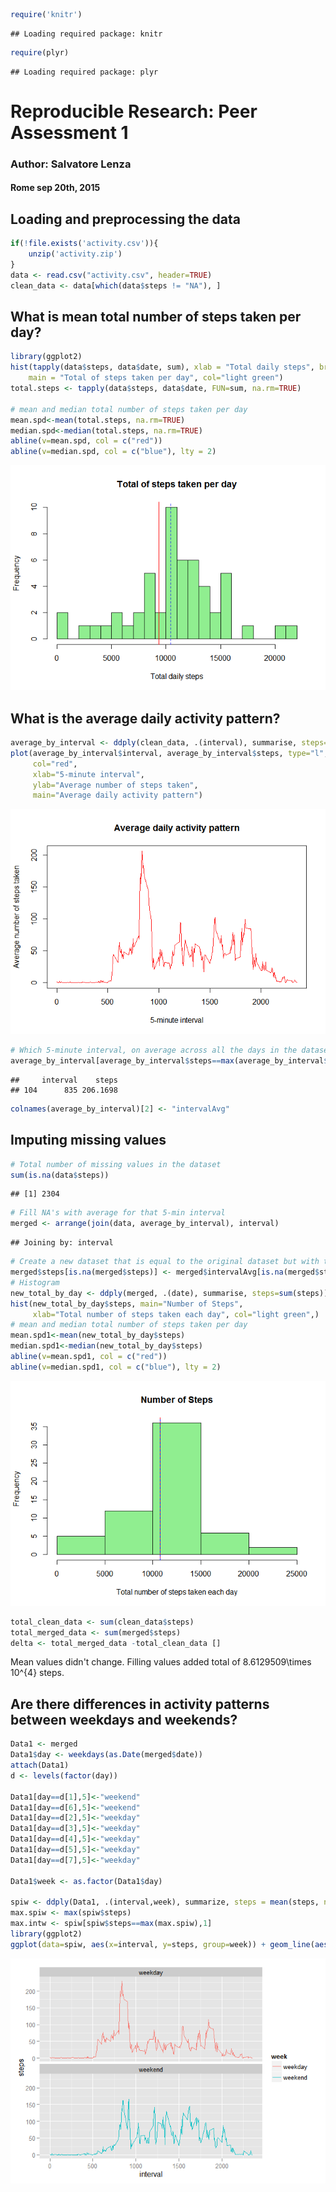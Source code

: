 
```r
require('knitr')
```

```
## Loading required package: knitr
```

```r
require(plyr)
```

```
## Loading required package: plyr
```
# Reproducible Research: Peer Assessment 1 
### Author: Salvatore Lenza
#### Rome sep 20th, 2015 

## Loading and preprocessing the data

```r
if(!file.exists('activity.csv')){
    unzip('activity.zip')
}
data <- read.csv("activity.csv", header=TRUE)
clean_data <- data[which(data$steps != "NA"), ]
```
## What is mean total number of steps taken per day?

```r
library(ggplot2)
hist(tapply(data$steps, data$date, sum), xlab = "Total daily steps", breaks = 20, 
    main = "Total of steps taken per day", col="light green")
total.steps <- tapply(data$steps, data$date, FUN=sum, na.rm=TRUE)

# mean and median total number of steps taken per day
mean.spd<-mean(total.steps, na.rm=TRUE)
median.spd<-median(total.steps, na.rm=TRUE)
abline(v=mean.spd, col = c("red"))
abline(v=median.spd, col = c("blue"), lty = 2)
```

![](PA1_template_files/figure-html/unnamed-chunk-2-1.png) 

## What is the average daily activity pattern?

```r
average_by_interval <- ddply(clean_data, .(interval), summarise, steps=mean(steps))
plot(average_by_interval$interval, average_by_interval$steps, type="l", 
     col="red",
     xlab="5-minute interval", 
     ylab="Average number of steps taken",
     main="Average daily activity pattern")
```

![](PA1_template_files/figure-html/unnamed-chunk-3-1.png) 

```r
# Which 5-minute interval, on average across all the days in the dataset, contains the maximum number of steps?
average_by_interval[average_by_interval$steps==max(average_by_interval$steps),]
```

```
##     interval    steps
## 104      835 206.1698
```

```r
colnames(average_by_interval)[2] <- "intervalAvg"
```
## Imputing missing values

```r
# Total number of missing values in the dataset
sum(is.na(data$steps))
```

```
## [1] 2304
```

```r
# Fill NA's with average for that 5-min interval
merged <- arrange(join(data, average_by_interval), interval)
```

```
## Joining by: interval
```

```r
# Create a new dataset that is equal to the original dataset but with the missing data filled in.
merged$steps[is.na(merged$steps)] <- merged$intervalAvg[is.na(merged$steps)]
# Histogram
new_total_by_day <- ddply(merged, .(date), summarise, steps=sum(steps))
hist(new_total_by_day$steps, main="Number of Steps", 
     xlab="Total number of steps taken each day", col="light green",)
# mean and median total number of steps taken per day
mean.spd1<-mean(new_total_by_day$steps)
median.spd1<-median(new_total_by_day$steps)
abline(v=mean.spd1, col = c("red"))
abline(v=median.spd1, col = c("blue"), lty = 2)
```

![](PA1_template_files/figure-html/unnamed-chunk-4-1.png) 

```r
total_clean_data <- sum(clean_data$steps)
total_merged_data <- sum(merged$steps)
delta <- total_merged_data -total_clean_data []
```
Mean values didn't change. Filling values added total of  8.6129509\times 10^{4}  steps.

## Are there differences in activity patterns between weekdays and weekends?

```r
Data1 <- merged
Data1$day <- weekdays(as.Date(merged$date))
attach(Data1)
d <- levels(factor(day))

Data1[day==d[1],5]<-"weekend"
Data1[day==d[6],5]<-"weekend"
Data1[day==d[2],5]<-"weekday"
Data1[day==d[3],5]<-"weekday"
Data1[day==d[4],5]<-"weekday"
Data1[day==d[5],5]<-"weekday"
Data1[day==d[7],5]<-"weekday"

Data1$week <- as.factor(Data1$day)

spiw <- ddply(Data1, .(interval,week), summarize, steps = mean(steps, na.rm=TRUE))
max.spiw <- max(spiw$steps)
max.intw <- spiw[spiw$steps==max(max.spiw),1]
library(ggplot2)
ggplot(data=spiw, aes(x=interval, y=steps, group=week)) + geom_line(aes(color=week))+ facet_wrap(~ week, nrow=2)
```

![](PA1_template_files/figure-html/unnamed-chunk-5-1.png) 

